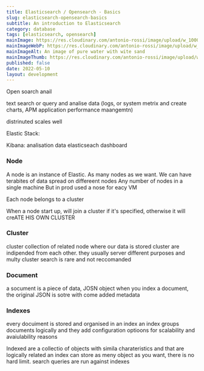 ```yaml
---
title: Elasticsearch / Opensearch - Basics
slug: elasticsearch-opensearch-basics
subtitle: An introduction to Elasticsearch
category: database
tags: [elasticsearch, opensearch]
mainImage: https://res.cloudinary.com/antonio-rossi/image/upload/w_1000,fl_progressive/v1648646194/articles/functional-programming/pure_zyijgf.jpg
mainImageWebP: https://res.cloudinary.com/antonio-rossi/image/upload/w_1000,fl_progressive,f_webp/v1648646194/articles/functional-programming/pure_zyijgf.jpg
mainImageAlt: An image of pure water with wite sand
mainImageThumb: https://res.cloudinary.com/antonio-rossi/image/upload/w_300,fl_progressive/v1648646194/articles/functional-programming/pure_zyijgf.jpg
published: false
date: 2022-05-10
layout: development
---
```


Open soarch anail

text search or query and analise data (logs, or system metrix and create charts, APM application performance maangemtn)

distrinuted scales well

Elastic Stack:

Kibana: analisation data elasticseach dashboard

### Node

A node is an instance of Elastic. As many nodes as we want. We can have terabites of data spread on differeent nodes
Any number of nodes in a single machine But in prod used a nose for eacy VM

Each node belongs to a cluster

When a node start up, will join a cluster if it's specified, otherwise it will creATE HIS OWN CLUSTER

### Cluster

cluster collection of related node where our data is stored
cluster are indipended from each other. they usually server different purposes and multy cluster search is rare and not reccomanded

### Document

a socument is a piece of data, JOSN object
when you index a document, the original JSON is sotre with come added metadata

### Indexes

every docuiment is stored and organised in an index
an index groups documents logically and they add configuration optioons for scalability and avaiulability reasons

Indexed are a collectio of objects with simila charateristics and that are logically related
an index can store as meny object as you want, there is no hard limit.
search queries are run against indexes
